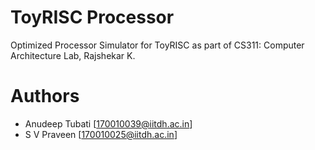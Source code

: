 # ToyRISC Processor
Optimized Processor Simulator for ToyRISC as part of CS311: Computer Architecture Lab, Rajshekar K.

# Authors
- Anudeep Tubati [170010039@iitdh.ac.in]
- S V Praveen [170010025@iitdh.ac.in]

